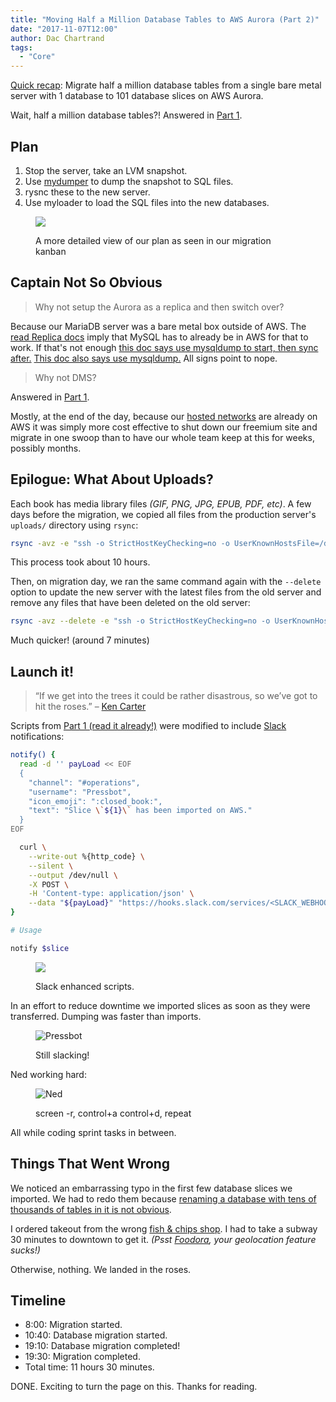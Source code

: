 ```yaml
---
title: "Moving Half a Million Database Tables to AWS Aurora (Part 2)"
date: "2017-11-07T12:00"
author: Dac Chartrand
tags:
  - "Core"
---
```


[Quick recap](/blog/2017/10/19/moving-half-a-million-database-tables-to-aws-aurora-part-1/):
Migrate half a million database tables from a single bare metal server with 1 database to
101 database slices on AWS Aurora.

Wait, half a million database tables?! Answered in
[Part 1](/blog/2017/10/19/moving-half-a-million-database-tables-to-aws-aurora-part-1/).

## Plan

1. Stop the server, take an LVM snapshot.
2. Use [mydumper](https://github.com/maxbube/mydumper) to dump the snapshot to SQL files.
3. rysnc these to the new server.
4. Use myloader to load the SQL files into the new databases.

<figure>

![](/images/Migration-Kanban.png)

<figcaption>A more detailed view of our plan as seen in our migration kanban</figcaption>

</figure>

## Captain Not So Obvious

> Why not setup the Aurora as a replica and then switch over?

Because our MariaDB server was a bare metal box outside of AWS. The
[read Replica docs](http://docs.aws.amazon.com/AmazonRDS/latest/UserGuide/Aurora.Migration.RDSMySQL.html) imply
that MySQL has to already be in AWS for that to work. If that's not enough
[this doc says use mysqldump to start, then sync after.](http://docs.aws.amazon.com/AmazonRDS/latest/UserGuide/MySQL.Procedural.Importing.NonRDSRepl.html)
[This doc also says use mysqldump.](http://docs.aws.amazon.com/AmazonRDS/latest/UserGuide/MySQL.Procedural.Importing.External.Repl.html)
All signs point to nope.

> Why not DMS?

Answered in
[Part 1](/blog/2017/10/19/moving-half-a-million-database-tables-to-aws-aurora-part-1/).

Mostly, at the end of the day, because our
[hosted networks](https://pressbooks.education/) are already on AWS it was simply more
cost effective to shut down our freemium site and migrate in one swoop than to have our
whole team keep at this for weeks, possibly months.

## Epilogue: What About Uploads?

Each book has media library files *(GIF, PNG, JPG, EPUB, PDF, etc)*. A few days before the
migration, we copied all files from the production server's `uploads/` directory using
`rsync`:

```bash
rsync -avz -e "ssh -o StrictHostKeyChecking=no -o UserKnownHostsFile=/dev/null" someuser@oldpressbooksdotcom:/path/to/uploads/ /path/to/uploads/ --progress
```

This process took about 10 hours.

Then, on migration day, we ran the same command again with the `--delete` option to update
the new server with the latest files from the old server and remove any files that have
been deleted on the old server:

```bash
rsync -avz --delete -e "ssh -o StrictHostKeyChecking=no -o UserKnownHostsFile=/dev/null" someuser@oldpressbooksdotcom:/path/to/uploads/ /path/to/uploads/ --progress
```

Much quicker! (around 7 minutes)

## Launch it!

> “If we get into the trees it could be rather disastrous, so we’ve got to hit the roses.”
> – [Ken Carter](http://hnmag.ca/festivals/aiming-for-the-roses-with-devil-at-your-heels/)

Scripts from
[Part 1 (read it already!)](/blog/2017/10/19/moving-half-a-million-database-tables-to-aws-aurora-part-1/)
were modified to include [Slack](https://slack.com/) notifications:

```bash
notify() {
  read -d '' payLoad << EOF
  {
    "channel": "#operations",
    "username": "Pressbot",
    "icon_emoji": ":closed_book:",
    "text": "Slice \`${1}\` has been imported on AWS."
  }
EOF

  curl \
    --write-out %{http_code} \
    --silent \
    --output /dev/null \
    -X POST \
    -H 'Content-type: application/json' \
    --data "${payLoad}" "https://hooks.slack.com/services/<SLACK_WEBHOOK_ID>"
}

# Usage

notify $slice
```

<figure>

![](/images/pressbot-e1510002038580.png)

<figcaption>Slack enhanced scripts.</figcaption>

</figure>

In an effort to reduce downtime we imported slices as soon as they were transferred.
Dumping was faster than imports.

<figure>

![Pressbot](/images/pressbot2.png)

<figcaption>Still slacking!</figcaption>

</figure>

Ned working hard:

<figure>

![Ned](/images/ned-again-225x300.jpg)

<figcaption>screen -r, control+a control+d,
repeat</figcaption>
</figure>

All while coding sprint tasks in between.

## Things That Went Wrong

We noticed an embarrassing typo in the first few database slices we imported. We had to
redo them because
[renaming a database with tens of thousands of tables in it is not obvious](https://stackoverflow.com/questions/67093/how-do-i-quickly-rename-a-mysql-database-change-schema-name).

I ordered takeout from the wrong [fish & chips shop](http://www.comptoir21.com/). I had to
take a subway 30 minutes to downtown to get it. _(Psst [Foodora](https://www.foodora.ca),
your geolocation feature sucks!)_

Otherwise, nothing. We landed in the roses.

## Timeline

- 8:00: Migration started.
- 10:40: Database migration started.
- 19:10: Database migration completed!
- 19:30: Migration completed.
- Total time: 11 hours 30 minutes.

DONE. Exciting to turn the page on this. Thanks for reading.
